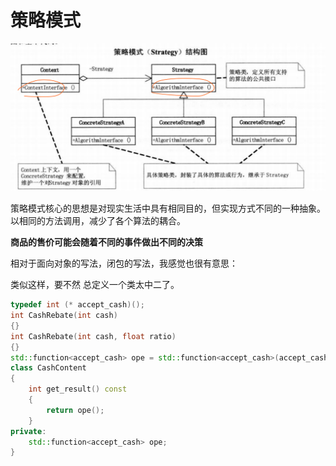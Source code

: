 # 策略模式

![image-20210810201822871](../source/img/image-20210810201822871.png)

策略模式核心的思想是对现实生活中具有相同目的，但实现方式不同的一种抽象。以相同的方法调用，减少了各个算法的耦合。

**商品的售价可能会随着不同的事件做出不同的决策**

相对于面向对象的写法，闭包的写法，我感觉也很有意思：

类似这样，要不然 总定义一个类太中二了。

```c++
typedef int (* accept_cash)();
int CashRebate(int cash)
{}
int CashRebate(int cash, float ratio)
{}
std::function<accept_cash> ope = std::function<accept_cash>(accept_cash, std::bind(_1, 1), std::bind(_2, 2));;
class CashContent 
{
    int get_result() const
    {
        return ope();
    }
private:
    std::function<accept_cash> ope;
}
```
